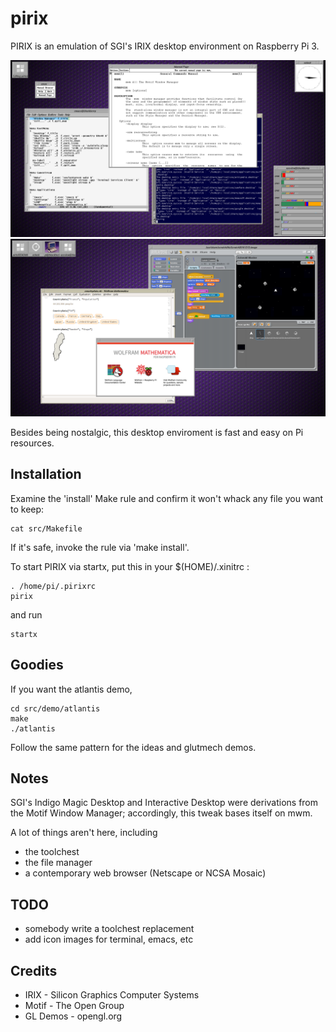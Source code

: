 # pirix
PIRIX is an emulation of SGI's IRIX desktop environment on Raspberry Pi 3.

![screenshot](screenshot0.png)
![screenshot](screenshot1.png)

Besides being nostalgic, this desktop enviroment is fast and easy on Pi resources.

## Installation

Examine the 'install' Make rule and confirm it won't whack any file you want to keep:

    cat src/Makefile

If it's safe, invoke the rule via 'make install'.

To start PIRIX via startx, put this in your $(HOME)/.xinitrc :

    . /home/pi/.pirixrc
    pirix

and run

    startx

## Goodies
If you want the atlantis demo,

    cd src/demo/atlantis
    make
    ./atlantis

Follow the same pattern for the ideas and glutmech demos.

## Notes
SGI's Indigo Magic Desktop and Interactive Desktop were derivations from the Motif Window Manager;
accordingly, this tweak bases itself on mwm.

A lot of things aren't here, including
* the toolchest
* the file manager 
* a contemporary web browser (Netscape or NCSA Mosaic)

## TODO
* somebody write a toolchest replacement
* add icon images for terminal, emacs, etc

## Credits
* IRIX - Silicon Graphics Computer Systems
* Motif - The Open Group
* GL Demos - opengl.org

